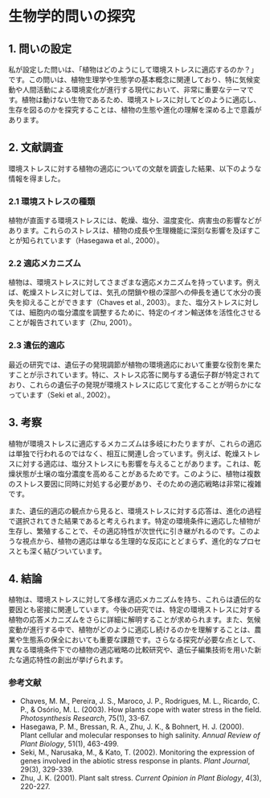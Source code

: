 # 生物学的問いの探究

## 1. 問いの設定

私が設定した問いは、「植物はどのようにして環境ストレスに適応するのか？」です。この問いは、植物生理学や生態学の基本概念に関連しており、特に気候変動や人間活動による環境変化が進行する現代において、非常に重要なテーマです。植物は動けない生物であるため、環境ストレスに対してどのように適応し、生存を図るのかを探究することは、植物の生態や進化の理解を深める上で意義があります。

## 2. 文献調査

環境ストレスに対する植物の適応についての文献を調査した結果、以下のような情報を得ました。

### 2.1 環境ストレスの種類

植物が直面する環境ストレスには、乾燥、塩分、温度変化、病害虫の影響などがあります。これらのストレスは、植物の成長や生理機能に深刻な影響を及ぼすことが知られています（Hasegawa et al., 2000）。

### 2.2 適応メカニズム

植物は、環境ストレスに対してさまざまな適応メカニズムを持っています。例えば、乾燥ストレスに対しては、気孔の閉鎖や根の深部への伸長を通じて水分の喪失を抑えることができます（Chaves et al., 2003）。また、塩分ストレスに対しては、細胞内の塩分濃度を調整するために、特定のイオン輸送体を活性化させることが報告されています（Zhu, 2001）。

### 2.3 遺伝的適応

最近の研究では、遺伝子の発現調節が植物の環境適応において重要な役割を果たすことが示されています。特に、ストレス応答に関与する遺伝子群が特定されており、これらの遺伝子の発現が環境ストレスに応じて変化することが明らかになっています（Seki et al., 2002）。

## 3. 考察

植物が環境ストレスに適応するメカニズムは多岐にわたりますが、これらの適応は単独で行われるのではなく、相互に関連し合っています。例えば、乾燥ストレスに対する適応は、塩分ストレスにも影響を与えることがあります。これは、乾燥状態が土壌の塩分濃度を高めることがあるためです。このように、植物は複数のストレス要因に同時に対処する必要があり、そのための適応戦略は非常に複雑です。

また、遺伝的適応の観点から見ると、環境ストレスに対する応答は、進化の過程で選択されてきた結果であると考えられます。特定の環境条件に適応した植物が生存し、繁殖することで、その適応特性が次世代に引き継がれるのです。このような視点から、植物の適応は単なる生理的な反応にとどまらず、進化的なプロセスとも深く結びついています。

## 4. 結論

植物は、環境ストレスに対して多様な適応メカニズムを持ち、これらは遺伝的な要因とも密接に関連しています。今後の研究では、特定の環境ストレスに対する植物の応答メカニズムをさらに詳細に解明することが求められます。また、気候変動が進行する中で、植物がどのように適応し続けるのかを理解することは、農業や生態系の保全においても重要な課題です。さらなる探究が必要な点として、異なる環境条件下での植物の適応戦略の比較研究や、遺伝子編集技術を用いた新たな適応特性の創出が挙げられます。

### 参考文献

- Chaves, M. M., Pereira, J. S., Maroco, J. P., Rodrigues, M. L., Ricardo, C. P., & Osório, M. L. (2003). How plants cope with water stress in the field. *Photosynthesis Research*, 75(1), 33-67.
- Hasegawa, P. M., Bressan, R. A., Zhu, J. K., & Bohnert, H. J. (2000). Plant cellular and molecular responses to high salinity. *Annual Review of Plant Biology*, 51(1), 463-499.
- Seki, M., Narusaka, M., & Kato, T. (2002). Monitoring the expression of genes involved in the abiotic stress response in plants. *Plant Journal*, 29(3), 329-339.
- Zhu, J. K. (2001). Plant salt stress. *Current Opinion in Plant Biology*, 4(3), 220-227.